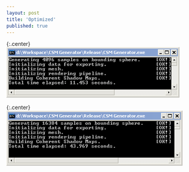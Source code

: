 ```yaml
---
layout: post
title: 'Optimized'
published: true
---
```


{:.center}
![4096 depth maps with resolution of 128 x 128 = 512 Mb of data.](/uploads/2010/11/CSM-Generator-1.png)

{:.center}
![16384 depth maps with resolution of 128 x 128 = 2 Gb of data.](/uploads/2010/11/CSM-Generator-2.png)
